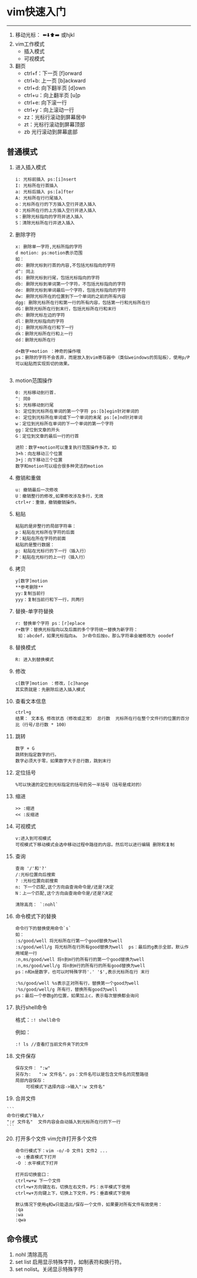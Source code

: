 # vim快速入门

***



1. 移动光标：  ⬅️⬇️⬆️➡️ 或hjkl 
2. vim工作模式
   * 插入模式
   * 可视模式
3. 翻页
   * ctrl+f：下一页 [f]orward
   * ctrl+b: 上一页 [b]ackward
   * ctrl+d: 向下翻半页 [d]own
   * ctrl+u：向上翻半页 [u]p
   * ctrl+e: 向下滚一行
   * ctrl+y：向上滚动一行 
   * zz：光标行滚动到屏幕居中
   * zt：光标行滚动到屏幕顶部
   * zb 光行滚动到屏幕底部

## 普通模式

1. 进入插入模式

   ```
   i: 光标前插入 ps:[i]nsert
   I: 光标所在行首插入
   a: 光标后插入 ps:[a]fter
   A: 光标所在行行尾插入
   o：光标所在行的下方插入空行并进入插入
   O：光标所在行的上方插入空行并进入插入
   s：删除光标指向的字符并进入插入
   S：清除光标所在行并进入插入
   ```

   

2. 删除字符

   ```
   x: 删除单一字符,光标所指的字符
   d motion: ps:motion表示范围
   如：
   d0: 删除光标到行首的内容,不包括光标指向的字符
   d^: 同上
   d$: 删除光标到行尾，包括光标指向的字符
   db: 删除光标到单词第一个字符，不包括光标指向的字符
   de: 删除光标到单词最后一个字符，包括光标指向的字符
   dw: 删除光标所在的位置到下一个单词的之前的所有内容
   dgg: 删除光标所在行和第一行的所有内容，包括第一行和光标所在行
   dG：删除光标所在行到末行，包括光标所在行和末行
   dh: 删除光标左边的字符
   dl：删除光标指向的字符
   dj: 删除光标所在行和下一行
   dk：删除光标所在行和上一行
   dd：删除光标所在行
   
   d+数字+motion ：神奇的操作哦
   ps：删除的字符不会丢弃，而是放入到vim寄存器中（类似weindows的剪贴板），使用p/P可以粘贴而实现剪切的效果。
     
   ```

3. motion范围操作

   ```
   0: 光标移动到行首.
   ^: 同0
   $: 光标移动到行尾
   b: 定位到光标所在单词的第一个字符 ps:[b]egin针对单词的
   e: 定位到光标所在单词或下一个单词的末尾 ps:[e]nd针对单词
   w：定位到光标所在单词的下一个单词的第一个字符 
   gg：定位到文章的开头
   G：定位到文章的最后一行的行首
   
   进阶：数字+motion可以重复执行范围操作多次，如
   3+h：向左移动三个位置
   3+j：向下移动三个位置
   数字和motion可以组合很多种灵活的motion
   ```

   

4. 撤销和重做

   ```
   u: 撤销最后一次修改
   U：撤销整行的修改,如果修改涉及多行，无效
   ctrl+r：重做，撤销撤销操作。
   ```

   

5. 粘贴

   ```
   粘贴的是非整行的局部字符串：
   p：粘贴在光标所在字符的后面
   P：粘贴在所在字符的前面
   粘贴的是整行数据：
   p: 粘贴在光标行的下一行（插入行）
   P：粘贴在光标行的上一行（插入行）
   ```

   

6. 拷贝

   ```
   y[数字]motion
   **参考删除**
   yy:复制当前行
   yyy：复制当前行和下一行，共两行
   ```

   

7. 替换-单字符替换

   ```
   r: 替换单个字符 ps：[r]eplace
   r+数字：替换光标指向以及后面的多个字符统一替换为新字符：
   	如：abcdef，如果光标指向a。 3r命令后按o，那么字符串会被修改为 ooodef
   ```

   

8. 替换模式

   ```
   R: 进入到替换模式
   ```

   

9. 修改

   ```
   c[数字]motion ：修改，[c]hange
   其实质就是：先删除后进入插入模式
   
   ```

   

10. 查看文本信息

    ```
    ctrl+g
    结果： 文本名 修改状态（修改或正常） 总行数  光标所在行在整个文件行的位置的百分比（行号/总行数 * 100）
    ```

    

11. 跳转

    ```
    数字 + G
    跳转到指定数字的行。
    数字必须大于零，如果数字大于总行数，跳到末行
    ```

    

12. 定位括号

    ```
    %可以快速的定位到光标指定的括号的另一半括号（括号是成对的）
    
    ```

    

13. 缩进

    ```
    >> :缩进
    << :反缩进
    ```

    

14. 可视模式

    ```
    v:进入到可视模式
    可视模式下移动模式会选中移动过程中路径的内容。然后可以进行编辑 删除和复制
    ```

    

15. 查询

    ```
    查询 '/'和'?'
    /:光标位置向后搜索
    ? :光标位置向前搜索
    n: 下一个匹配,这个方向由查询命令是/还是?决定
    N：上一个匹配,这个方向由查询命令是/还是?决定
    
    清除高亮： `:nohl`
    ```

    

16. 命令模式下的替换

    ```
    命令行下的替换使用命令`s`
    如：
    :s/good/well 将光标所在行第一个good替换为well
    :s/good/well/g 将光标所在行所有good替换为well  ps：最后的g表示全部，默认作用域是一行
    :n,ms/good/well 将n到m行的所有行的第一个good替换为well
    :n,ms/good/well/g 将n到m行的所有行的所有good替换为well
    ps：n和m是数字，也可以时特殊字符'.' '$',表示光标所在行 末行
    
    :%s/good/well %s表示正对所有行，替换第一个good为well
    :%s/good/well/g 所有行，替换所有good为well
    ps：最后一个参数g的位置，如果加上c，表示每次替换都会询问
    
    ```

    

17. 执行shell命令

    格式：`:! shell命令`

    例如：

    ```
    :! ls //查看打当前文件夹下的文件
    ```

    

18. 文件保存

    ```
    保存文件： ":w"
    另存为:   ":w 文件名"，ps：文件名可以是包含文件名的完整路径
    局部内容保存：
    	可视模式下选择内容->输入":w 文件名"
    ```

    

19.  合并文件

    ```
    命令行模式下输入r
    ":r 文件名"  文件内容会自动插入到光标所在行的下一行
    ```

20. 打开多个文件
    vim允许打开多个文件

    ```
    命令行模式下：vim -o/-O 文件1 文件2 ...
    -o :垂直模式下打开
    -O ：水平模式下打开
    
    打开后切换窗口：
    ctrl+w+w 下一个文件
    ctrl+w+方向键左右，切换左右文件，PS：水平模式下使用
    ctrl+w+方向键上下，切换上下文件，PS：垂直模式下使用
    
    默认情况下使用q和w只能退出/保存一个文件，如果要对所有文件有效使用：
    :qa
    :wa
    :qwa
    ```


## 命令模式

1. nohl 清除高亮
2. set list 启用显示特殊字符，如制表符和换行符。
3. set nolist。关闭显示特殊字符